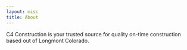 ```yaml
---
layout: misc
title: About
---
```


C4 Construction is your trusted source for quality on-time construction based out of Longmont Colorado.
